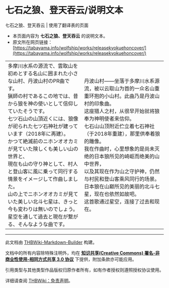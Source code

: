 # 七石之狼、登天吞云/说明文本

<!-- source html: G:\repos\THBWiki-Markdown-Builder\THBWikiMarkdown\Temp\main\2\20\ns0%3A%E4%B8%83%E7%9F%B3%E4%B9%8B%E7%8B%BC%E3%80%81%E7%99%BB%E5%A4%A9%E5%90%9E%E4%BA%91%2F%E8%AF%B4%E6%98%8E%E6%96%87%E6%9C%AC.html -->

七石之狼、登天吞云 | 使用了翻译表的页面

- 本页面内容为 **七石之狼、登天吞云** 的说明文本。
- 原文所在网页链接：[https://tabayama.info/wolfship/works/releasekyokuehoncover/](https://tabayama.info/wolfship/works/releasekyokuehoncover/)

  
  

  


<table><tbody><tr class="tt-content" id="=-1" data-pos="&#91;&quot;=&quot;,1&#93;"><td class="tt-ja" lang="ja"><div class="poem">多摩川水系の源流で、雲取山を初めとする名山に囲まれた小さな山村、丹波山村のPR曲です。<br>猟師の村であるこの地では、昔から狼を神の使いとして信仰していたそうです。<br>七ツ石山の山頂近くには、狼像が祀られた七ツ石神社が建っています（2018年に再建）。<br>かつて絶滅前のニホンオオカミが見ていた険しくも美しい山の世界と、<br>現在も山の守り神として、村人と登山客に風に乗って同行する情景をイメージして作曲しました。<br>山の上でニホンオオカミが見ていた美しい北斗七星は、きっと今も変わりは無いのでしょう。<br>星空を通して過去と現在が繋がる、そんなような曲です。</div></td><td class="tt-zh" lang="zh"><div class="poem">丹波山村——坐落于多摩川水系源流，被以云取山为首的一众名山重重环抱的小山村。此曲乃是丹波山村的印象曲。<br>这座猎人之村，从很早开始就将狼奉为神明使者来信仰。<br>七石山山顶附近伫立着七石神社（于2018年重建），那里供奉着狼的雕像。<br>我在作曲时，心里想象的是尚未灭绝的日本狼所见的崎岖而绝美的山中世界，<br>以及其现在作为山之守护神，仍然与村民和登山客乘风同行的场景。<br>日本狼在山巅所见的美丽的北斗七星，现在也依然如故吧。<br>这首歌通过星空，连接了过去和现在。</div></td></tr></tbody></table>


  
  

  





---

此文档由 [THBWiki-Markdown-Builder](https://github.com/Delsin-Yu/THBWiki-Markdown-Builder) 构建。

文档中的所有内容除特殊注明外，均在 [**知识共享(Creative Commons) 署名-非商业性使用-相同方式共享 3.0 协议**](https://creativecommons.org/licenses/by-sa/3.0/deed.zh-hans) 下提供，附加条款亦可能应用。

引用类型与其他类型作品版权归原作者所有，如有作者授权则遵照授权协议使用。

详细请查阅 [THBWiki：免责声明](https://thbwiki.cc/THBWiki:%E5%85%8D%E8%B4%A3%E5%A3%B0%E6%98%8E)。

